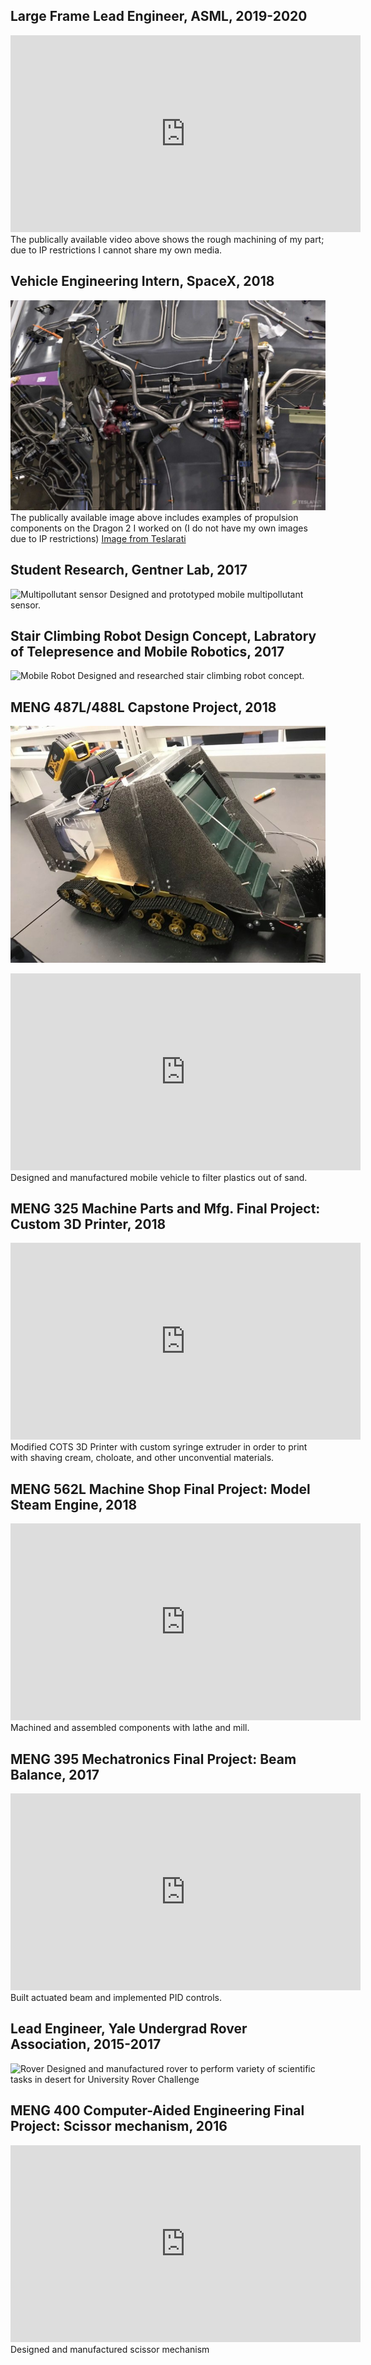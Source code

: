 
## Large Frame Lead Engineer, ASML, 2019-2020
<iframe width="560" height="315" src="https://www.youtube.com/embed/3UsKrDwd37k" frameborder="0" allow="accelerometer; autoplay; clipboard-write; encrypted-media; gyroscope; picture-in-picture" allowfullscreen></iframe>
The publically available video above shows the rough machining of my part; due to IP restrictions I cannot share my own media.

## Vehicle Engineering Intern, SpaceX, 2018
![SpaceX Rocket](/image_2020-12-09_004847.png)
The publically available image above includes examples of propulsion components on the Dragon 2 I worked on (I do not have my own images due to IP restrictions)
[Image from Teslarati](https://www.teslarati.com/spacex-crew-dragon-explosion-titanium-fire/)

## Student Research, Gentner Lab, 2017
![Multipollutant sensor](/sensor.png)
Designed and prototyped mobile multipollutant sensor.

## Stair Climbing Robot Design Concept, Labratory of Telepresence and Mobile Robotics, 2017
![Mobile Robot](/s_hlavou.schody.png)
Designed and researched stair climbing robot concept.

## MENG 487L/488L Capstone Project, 2018
![Final Project](/image_2020-12-09_002156.png)
<iframe width="560" height="315" src="https://www.youtube.com/embed/kytPU9OjL0c" frameborder="0" allow="accelerometer; autoplay; clipboard-write; encrypted-media; gyroscope; picture-in-picture" allowfullscreen></iframe>
Designed and manufactured mobile vehicle to filter plastics out of sand.
 
## MENG 325 Machine Parts and Mfg. Final Project: Custom 3D Printer, 2018
<iframe width="560" height="315" src="https://www.youtube.com/embed/eGk6nSUrTAs" frameborder="0" allow="accelerometer; autoplay; clipboard-write; encrypted-media; gyroscope; picture-in-picture" allowfullscreen></iframe>
Modified COTS 3D Printer with custom syringe extruder in order to print with shaving cream, choloate, and other unconvential materials.

## MENG 562L Machine Shop Final Project: Model Steam Engine, 2018
<iframe width="560" height="315" src="https://www.youtube.com/embed/W5o21o_sNfA" frameborder="0" allow="accelerometer; autoplay; clipboard-write; encrypted-media; gyroscope; picture-in-picture" allowfullscreen></iframe>
Machined and assembled components with lathe and mill.

## MENG 395 Mechatronics Final Project: Beam Balance, 2017
<iframe width="560" height="315" src="https://www.youtube.com/embed/aijrpa7sMA8" frameborder="0" allow="accelerometer; autoplay; clipboard-write; encrypted-media; gyroscope; picture-in-picture" allowfullscreen></iframe>
Built actuated beam and implemented PID controls.

## Lead Engineer, Yale Undergrad Rover Association, 2015-2017
![Rover](/image_2020-12-08_014302.png)
Designed and manufactured rover to perform variety of scientific tasks in desert for University Rover Challenge

## MENG 400 Computer-Aided Engineering Final Project: Scissor mechanism, 2016
<iframe width="560" height="315" src="https://www.youtube.com/embed/0_jr5iVtuok" frameborder="0" allow="accelerometer; autoplay; clipboard-write; encrypted-media; gyroscope; picture-in-picture" allowfullscreen></iframe>
Designed and manufactured scissor mechanism
